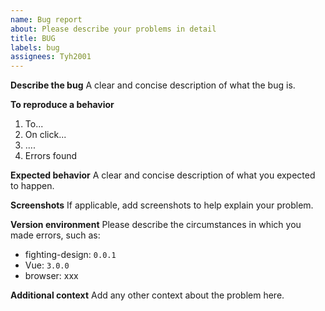 ```yaml
---
name: Bug report
about: Please describe your problems in detail
title: BUG
labels: bug
assignees: Tyh2001
---
```


**Describe the bug**
A clear and concise description of what the bug is.

**To reproduce a behavior**

1. To...
2. On click...
3. ....
4. Errors found

**Expected behavior**
A clear and concise description of what you expected to happen.

**Screenshots**
If applicable, add screenshots to help explain your problem.

**Version environment**
Please describe the circumstances in which you made errors, such as:

- fighting-design: `0.0.1`
- Vue: `3.0.0`
- browser: xxx

**Additional context**
Add any other context about the problem here.
